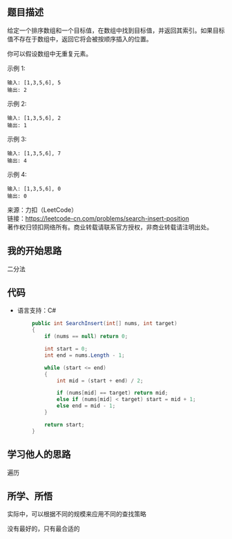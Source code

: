 ## 题目描述

给定一个排序数组和一个目标值，在数组中找到目标值，并返回其索引。如果目标值不存在于数组中，返回它将会被按顺序插入的位置。

你可以假设数组中无重复元素。

示例 1:
```
输入: [1,3,5,6], 5
输出: 2
```
示例 2:  
```
输入: [1,3,5,6], 2
输出: 1
```
示例 3:
```
输入: [1,3,5,6], 7
输出: 4
```
示例 4:
```
输入: [1,3,5,6], 0
输出: 0
```
来源：力扣（LeetCode）  
链接：https://leetcode-cn.com/problems/search-insert-position  
著作权归领扣网络所有。商业转载请联系官方授权，非商业转载请注明出处。

## 我的开始思路

二分法

## 代码

- 语言支持：C#

```C#
        public int SearchInsert(int[] nums, int target)
        {
            if (nums == null) return 0;

            int start = 0;
            int end = nums.Length - 1;

            while (start <= end)
            {
                int mid = (start + end) / 2;

                if (nums[mid] == target) return mid;
                else if (nums[mid] < target) start = mid + 1;
                else end = mid - 1;
            }

            return start;
        }
```

## 学习他人的思路

遍历

## 所学、所悟

实际中，可以根据不同的规模来应用不同的查找策略

没有最好的，只有最合适的
